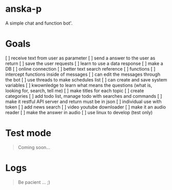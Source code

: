 # anska-p
A simple chat and function bot'.

# Goals
 [ ] receive text from user as parameter
 [ ] send a answer to the user as return 
 [ ] save the user requests
 [ ] learn to use a data response
 [ ] make a DB
 [ ] online connection
 [ ] better text search reference
 [ ] functions
 [ ] intercept functions inside of messages
 [ ] can edit the messages through the bot
 [ ] use threads to make schedules list
 [ ] can create and save system variables
 [ ] kwownledge to learn what means the questions  (what is, looking for, search, tell me)
 [ ] make titles for each topic
 [ ] create categories
 [ ] add todo list, manage todo with searches and commands
 [ ] make it restful API server and return must be in json
 [ ] individual use with token
 [ ] add news search
 [ ] video youtube downloader
 [ ] make it an audio reader
 [ ] make the answer in audio
 [ ] use linux to develop (test only)
 
 # Test mode
 
 > Coming soon...
 
 # Logs
 
 > Be pacient ... ;)
